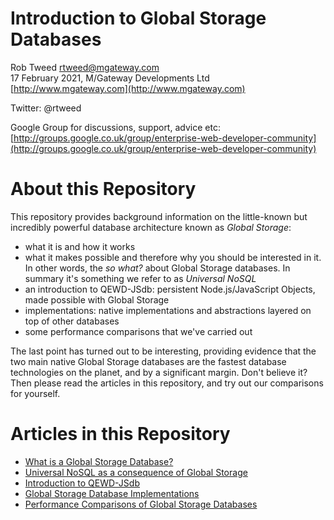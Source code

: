 # Introduction to Global Storage Databases
 
Rob Tweed <rtweed@mgateway.com>  
17 February 2021, M/Gateway Developments Ltd [http://www.mgateway.com](http://www.mgateway.com)  

Twitter: @rtweed

Google Group for discussions, support, advice etc: [http://groups.google.co.uk/group/enterprise-web-developer-community](http://groups.google.co.uk/group/enterprise-web-developer-community)


# About this Repository

This repository provides background information on the little-known but incredibly powerful database
architecture known as *Global Storage*:

- what it is and how it works
- what it makes possible and therefore why you should be interested in it.  In other words, the *so what?*
about Global Storage databases.  In summary it's something we refer to as *Universal NoSQL*
- an introduction to QEWD-JSdb: persistent Node.js/JavaScript Objects, made possible with Global Storage
- implementations: native implementations and abstractions layered on top of other databases
- some performance comparisons that we've carried out

The last point has turned out to be interesting, providing evidence that the two main native Global Storage databases are the fastest database technologies on the planet, and by a significant margin.  Don't believe it?  Then please read the articles in this repository, and try out our comparisons for yourself.

# Articles in this Repository

- [What is a Global Storage Database?](./Global_Storage.md)
- [Universal NoSQL as a consequence of Global Storage](./Universal_NoSQL.md)
- [Introduction to QEWD-JSdb](./QEWD-JSdb.md)
- [Global Storage Database Implementations](./Implementations.md)
- [Performance Comparisons of Global Storage Databases](./Performance.md)

